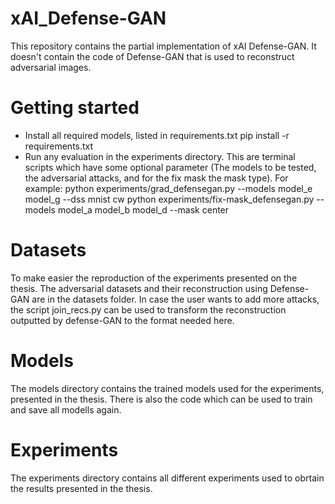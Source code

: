 # xAI_Defense-GAN
This repository contains the partial implementation of xAI Defense-GAN. It doesn't contain the code of Defense-GAN that is used to reconstruct adversarial images.

# Getting started
- Install all required models, listed in requirements.txt
    pip install -r requirements.txt
- Run any evaluation in the experiments directory. This are terminal scripts which have some optional parameter (The models to be tested, the adversarial attacks, and for the fix mask the mask type). For example:
    python experiments/grad_defensegan.py --models model_e model_g --dss mnist cw
    python experiments/fix-mask_defensegan.py --models model_a model_b model_d --mask center

# Datasets
To make easier the reproduction of the experiments presented on the thesis. The adversarial datasets and their reconstruction using Defense-GAN are in the datasets folder. In case the user wants to add more attacks, the script join_recs.py can be used to transform the reconstruction outputted by defense-GAN to the format needed here. 

# Models
The models directory contains the trained models used for the experiments, presented in the thesis. There is also the code which can be used to train and save all modells again.

# Experiments
The experiments directory contains all different experiments used to obrtain the results presented in the thesis.

